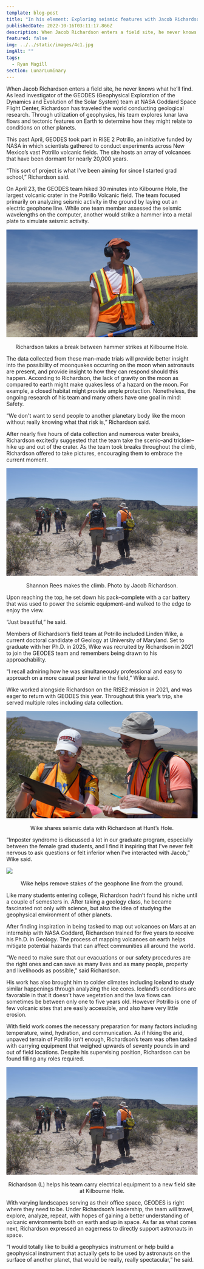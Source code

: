 ```yaml
---
template: blog-post
title: "In his element: Exploring seismic features with Jacob Richardson, Ph.D."
publishedDate: 2022-10-16T03:11:17.866Z
description: When Jacob Richardson enters a field site, he never knows what he’ll find. As lead investigator of the GEODES (Geophysical Exploration of the Dynamics and Evolution of the Solar System) team at NASA Goddard Space Flight Center, Richardson has traveled the world conducting geological research.
featured: false
img: ../../static/images/4c1.jpg
imgAlt: ""
tags:
  - Ryan Magill
section: LunarLuminary
---
```

When Jacob Richardson enters a field site, he never knows what he’ll find. As lead investigator of the GEODES (Geophysical Exploration of the Dynamics and Evolution of the Solar System) team at NASA Goddard Space Flight Center, Richardson has traveled the world conducting geological research. Through utilization of geophysics, his team explores lunar lava flows and tectonic features on Earth to determine how they might relate to conditions on other planets. 

This past April, GEODES took part in RISE 2 Potrillo, an initiative funded by NASA in which scientists gathered to conduct experiments across New Mexico’s vast Potrillo volcanic fields. The site hosts an array of volcanoes that have been dormant for nearly 20,000 years.  

“This sort of project is what I’ve been aiming for since I started grad school,” Richardson said. 

On April 23, the GEODES team hiked 30 minutes into Kilbourne Hole, the largest volcanic crater in the Potrillo Volcanic field. The team focused primarily on analyzing seismic activity in the ground by laying out an electric geophone line. While one team member assessed the seismic wavelengths on the computer, another would strike a hammer into a metal plate to simulate seismic activity. 

![](../../static/images/4c2.jpg)
<figcaption class="rr-caption" align="center">Richardson takes a break between hammer strikes at Kilbourne Hole.</figcaption>

The data collected from these man-made trials will provide better insight into the possibility of moonquakes occurring on the moon when astronauts are present, and provide insight to how they can respond should this happen. According to Richardson, the lack of gravity on the moon as compared to earth might make quakes less of a hazard on the moon. For example, a closed habitat might provide ample protection. Nonetheless, the ongoing research of his team and many others have one goal in mind: Safety. 

“We don't want to send people to another planetary body like the moon without really knowing what that risk is,” Richardson said. 

After nearly five hours of data collection and numerous water breaks, Richardson excitedly suggested that the team take the scenic–and trickier–hike up and out of the crater. As the team took breaks throughout the climb, Richardson offered to take pictures, encouraging them to embrace the current moment. 

![](../../static/images/4c3.jpg)
<figcaption class="rr-caption" align="center">Shannon Rees makes the climb. Photo by Jacob Richardson.</figcaption>

Upon reaching the top, he set down his pack–complete with a car battery that was used to power the seismic equipment–and walked to the edge to enjoy the view. 

“Just beautiful,” he said. 

Members of Richardson’s field team at Potrillo included Linden Wike, a current doctoral candidate of Geology at University of Maryland. Set to graduate with her Ph.D. in 2025, Wike was recruited by Richardson in 2021 to join the GEODES team and remembers being drawn to his approachability. 

“I recall admiring how he was simultaneously professional and easy to approach on a more casual peer level in the field,” Wike said. 

Wike worked alongside Richardson on the RISE2 mission in 2021, and was eager to return with GEODES this year. Throughout this year’s trip, she served multiple roles including data collection.

![](../../static/images/4c4.jpg)
<figcaption class="rr-caption" align="center">Wike shares seismic data with Richardson at Hunt’s Hole. </figcaption>

“Imposter syndrome is discussed a lot in our graduate program, especially between the female grad students, and I find it inspiring that I've never felt nervous to ask questions or felt inferior when I've interacted with Jacob,” Wike said. 

![](../../static/images/4c5.png)
<figcaption class="rr-caption" align="center">Wike helps remove stakes of the geophone line from the ground. </figcaption>

Like many students entering college, Richardson hadn’t found his niche until a couple of semesters in. After taking a geology class, he became fascinated not only with science, but also the idea of studying the geophysical environment of other planets. 

After finding inspiration in being tasked to map out volcanoes on Mars at an internship with NASA Goddard, Richardson trained for five years to receive his Ph.D. in Geology. The process of mapping volcanoes on earth helps mitigate potential hazards that can affect communities all around the world. 

“We need to make sure that our evacuations or our safety procedures are the right ones and can save as many lives and as many people, property and livelihoods as possible,” said Richardson. 

His work has also brought him to colder climates including Iceland to study similar happenings through analyzing the ice cores. Iceland’s conditions are favorable in that it doesn’t have vegetation and the lava flows can sometimes be between only one to five years old. However Potrillo is one of few volcanic sites that are easily accessible, and also have very little erosion. 

With field work comes the necessary preparation for many factors including temperature, wind, hydration, and communication. As if hiking the arid, unpaved terrain of Potrillo isn’t enough, Richardson’s team was often tasked with carrying equipment that weighed upwards of seventy pounds in and out of field locations. Despite his supervising position, Richardson can be found filling any roles required. 

![](../../static/images/4c6.jpg)
<figcaption class="rr-caption" align="center">Richardson (L) helps his team carry electrical equipment to a new field site at Kilbourne Hole.</figcaption>

With varying landscapes serving as their office space, GEODES is right where they need to be. Under Richardson’s leadership, the team will travel, explore, analyze, repeat, with hopes of gaining a better understanding of volcanic environments both on earth and up in space. As far as what comes next, Richardson expressed an eagerness to directly support astronauts in space. 

“I would totally like to build a geophysics instrument or help build a geophysical instrument that actually gets to be used by astronauts on the surface of another planet, that would be really, really spectacular,” he said.
